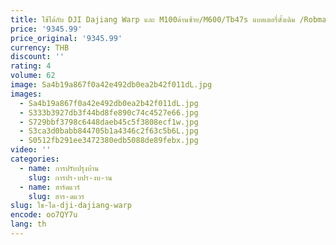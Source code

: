 ```yaml
---
title: ใช้ได้กับ DJI Dajiang Warp และ M100ด้านซ้าย/M600/Tb47s แบตเตอรี่ดั้งเดิม /Robmaste Tb48s D/D
price: '9345.99'
price_original: '9345.99'
currency: THB
discount: ''
rating: 4
volume: 62
image: Sa4b19a867f0a42e492db0ea2b42f011dL.jpg
images:
  - Sa4b19a867f0a42e492db0ea2b42f011dL.jpg
  - S333b3927db3f44bd8fe890c74c4527e66.jpg
  - S729bbf3798c6448daeb45c5f3808ecf1w.jpg
  - S3ca3d0babb844705b1a4346c2f63c5b6L.jpg
  - S0512fb291ee3472380edb5088de89febx.jpg
video: ''
categories:
  - name: การปรับปรุงบ้าน
    slug: การปร-บปร-งบ-าน
  - name: ฮาร์ดแวร์
    slug: ฮาร-ดแวร
slug: ใช-ได-dji-dajiang-warp
encode: oo7QY7u
lang: th
---
```

  